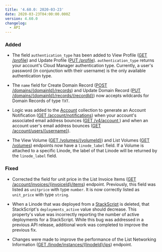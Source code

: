```yaml
---
title: '4.60.0: 2020-03-23'
date: 2020-03-23T04:00:00.000Z
version: 4.60.0
changelog:
  - API
---
```

### Added

- The field `authentication_type` has been added to View Profile ([GET /profile](https://www.linode.com/docs/api/profile/)) and Update Profile ([PUT /profile](https://www.linode.com/docs/api/profile/)). `authentication_type` returns your account's Cloud Manager authentication type. Currently, a user's password (in conjunction with their username) is the only available authentication type.

- The `name` field for Create Domain Record ([POST /domains/{domainId}/records](https://www.linode.com/docs/api/domains/)) and Update Domain Record ([PUT /domains/{domainId}/records/{recordId}](https://www.linode.com/docs/api/domains/)) now accepts wildcards for Domain Records of type `TXT`.

- Logic was added to the [Account](https://www.linode.com/docs/api/account/) collection to generate an Account Notification ([GET /account/notifications](https://www.linode.com/docs/api/account/)) when your account's associated email address bounces ([GET /v4/account ](https://www.linode.com/docs/api/account/)) and when an account user's email address bounces ([GET /account/users/{username}](https://www.linode.com/docs/api/account/)).

- The View Volume ([GET /volumes/{volumeId}](/api/v4/volumes-volume-id)) and List Volumes ([GET /volumes](/api/v4/volumes)) endpoints now have a `linode_label` field. If a Volume is attached to a specific Linode, the label of that Linode will be returned by the `linode_label` field.

### Fixed

- Corrected the field for unit price in the List Invoice Items ([GET /account/invoices/{invoiceId}/items](https://www.linode.com/docs/api/account/)) endpoint. Previously, this field was listed as `unitprice` with type `number`. It is now correctly listed as `unit_price` with type `string`.

- When a Linode that was deployed from a [StackScript](https://www.linode.com/docs/api/stackscripts/) is deleted, that StackScript's `deployments_active` value should decrease. This property's value was incorrectly reporting the number of active deployments for a StackScript. While this bug was addressed in a previous API release, additional work was completed to improve the previous fix.

- Changes were made to improve the performance of the List Networking Information ([GET /linode/instances/{linodeId}/ips](https://www.linode.com/docs/api/linode-instances/)) endpoint.
